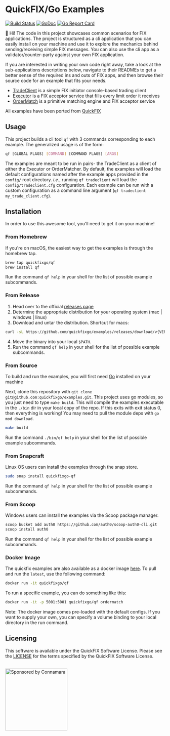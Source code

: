 # QuickFIX/Go Examples

[![Build Status](https://github.com/quickfixgo/examples/workflows/CI/badge.svg)](https://github.com/quickfixgo/examples/actions) [![GoDoc](https://godoc.org/github.com/quickfixgo/examples?status.png)](https://godoc.org/github.com/quickfixgo/examples) [![Go Report Card](https://goreportcard.com/badge/github.com/quickfixgo/examples)](https://goreportcard.com/report/github.com/quickfixgo/examples)

:wave: Hi! The code in this project showcases common scenarios for FIX applications. The project is structured as a cli application that you can easily install on your machine and use it to explore the mechanics behind sending/receiving simple FIX messages. You can also use the cli app as a validator/counter-party against your own FIX application.

If you are interested in writing your own code right away, take a look at the sub-applications descriptions below, navigate to their READMEs to get a better sense of the required ins and outs of FIX apps, and then browse their source code for an example that fits your needs.

* [TradeClient](cmd/tradeclient/README.md) is a simple FIX initiator console-based trading client
* [Executor](cmd/executor/README.md) is a FIX acceptor service that fills every limit order it receives
* [OrderMatch](cmd/ordermatch/README.md) is a primitive matching engine and FIX acceptor service

All examples have been ported from [QuickFIX](http://quickfixengine.org)

## Usage
This project builds a cli tool `qf` with 3 commands corresponding to each example.
The generalized usage is of the form:
```sh
qf [GLOBAL FLAGS] [COMMAND] [COMMAND FLAGS] [ARGS]
```

The examples are meant to be run in pairs- the TradeClient as a client of either the Executor or OrderMatcher. By default, the examples will load the default configurations named after the example apps provided in the `config/` root directory.  <i>i.e.</i>, running `qf tradeclient` will load the `config/tradeclient.cfg` configuration.  Each example can be run with a custom configuration as a command line argument (`qf tradeclient my_trade_client.cfg`).


## Installation
In order to use this awesome tool, you'll need to get it on your machine!

### From Homebrew
If you're on macOS, the easiest way to get the examples is through the homebrew tap.
```sh
brew tap quickfixgo/qf
brew install qf
```
Run the command `qf help` in your shell for the list of possible example subcommands.

### From Release
1. Head over to the official [releases page](https://github.com/quickfixgo/examples/releases)
2. Determine the appropriate distribution for your operating system (mac | windows | linux)
3. Download and untar the distribution. Shortcut for macs:
```sh
curl -sL https://github.com/quickfixgo/examples/releases/download/v{VERSION}/qf_{VERSION}_Darwin_x86_64.tar.gz | tar zx
```
4. Move the binary into your local `$PATH`.
5. Run the command `qf help` in your shell for the list of possible example subcommands.

### From Source
To build and run the examples, you will first need [Go](https://www.golang.org) installed on your machine

Next, clone this repository with `git clone git@github.com:quickfixgo/examples.git`. This project uses go modules, so you just need to type `make build`. This will compile the examples executable in the `./bin` dir in your local copy of the repo. If this exits with exit status 0, then everything is working! You may need to pull the module deps with `go mod download`.
```sh
make build
```
Run the command `./bin/qf help` in your shell for the list of possible example subcommands.

### From Snapcraft
Linux OS users can install the examples through the snap store.
```sh
sudo snap install quickfixgo-qf
```
Run the command `qf help` in your shell for the list of possible example subcommands.

### From Scoop
Windows users can install the examples via the Scoop package manager.
```sh
scoop bucket add auth0 https://github.com/auth0/scoop-auth0-cli.git
scoop install auth0
```
Run the command `qf help` in your shell for the list of possible example subcommands.

### Docker Image
The quickfix examples are also available as a docker image [here](https://hub.docker.com/r/quickfixgo/qf). To pull and run the `latest`, use the following command:
```sh
docker run -it quickfixgo/qf
```
To run a specific example, you can do something like this:
```sh
docker run -it -p 5001:5001 quickfixgo/qf ordermatch
```
Note: The docker image comes pre-loaded with the default configs. If you want to supply your own, you can specify a volume binding to your local directory in the run command.

## Licensing
This software is available under the QuickFIX Software License. Please see the [LICENSE](LICENSE) for the terms specified by the QuickFIX Software License.

<br>
<img width="196" alt="Sponsored by Connamara" src="https://user-images.githubusercontent.com/3065126/212457799-abd6408a-972d-4168-9feb-b80ce1f1ec83.png">

